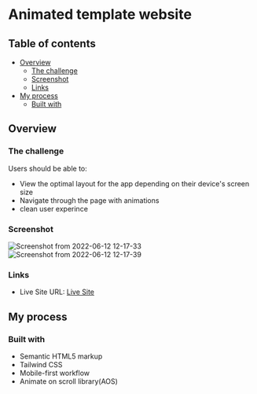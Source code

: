 # Animated template website

## Table of contents

- [Overview](#overview)
  - [The challenge](#the-challenge)
  - [Screenshot](#screenshot)
  - [Links](#links)
- [My process](#my-process)
  - [Built with](#built-with)

## Overview

### The challenge

Users should be able to:

- View the optimal layout for the app depending on their device's screen size
- Navigate through the page with animations
- clean user experince

### Screenshot

![Screenshot from 2022-06-12 12-17-33](https://user-images.githubusercontent.com/101960666/173242782-6d108da4-00eb-4226-85ee-c1c5a3fb26aa.png)
![Screenshot from 2022-06-12 12-17-39](https://user-images.githubusercontent.com/101960666/173242786-97eead78-88d2-49ab-9c81-47615b02b02c.png)

### Links

- Live Site URL: [Live Site](https://happi89.github.io/animated-template-website/)

## My process

### Built with

- Semantic HTML5 markup
- Tailwind CSS
- Mobile-first workflow
- Animate on scroll library(AOS)
